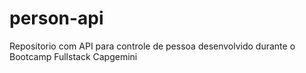 # person-api

Repositorio com API para controle de pessoa desenvolvido durante o Bootcamp Fullstack Capgemini 
